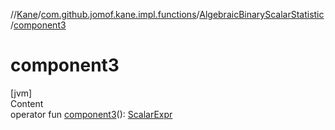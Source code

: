 //[Kane](../../index.md)/[com.github.jomof.kane.impl.functions](../index.md)/[AlgebraicBinaryScalarStatistic](index.md)/[component3](component3.md)



# component3  
[jvm]  
Content  
operator fun [component3](component3.md)(): [ScalarExpr](../../com.github.jomof.kane.impl/-scalar-expr/index.md)  



